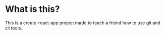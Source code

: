 # What is this?

This is a create-react-app project made to teach a friend how to use git and cli tools.

